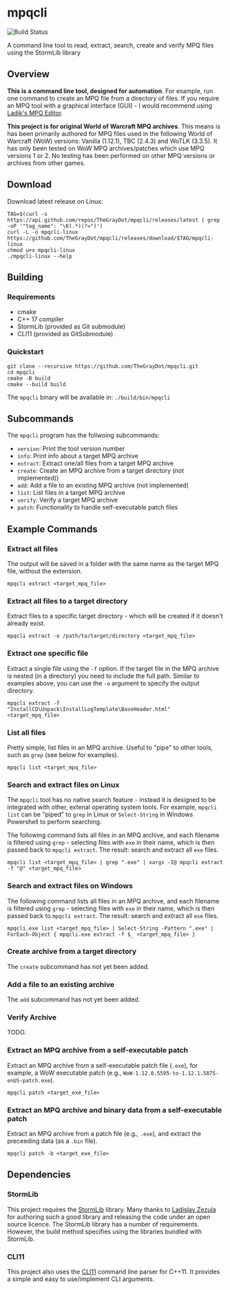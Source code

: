 # mpqcli

![Build Status](https://img.shields.io/github/actions/workflow/status/TheGrayDot/mpqcli/build.yml?branch=main&style=flat)

A command line tool to read, extract, search, create and verify MPQ files using the StormLib library

## Overview

**This is a command line tool, designed for automation**. For example, run one command to create an MPQ file from a directory of files. If you require an MPQ tool with a graphical interface (GUI) - I would recommend using [Ladik's MPQ Editor](http://www.zezula.net/en/mpq/download.html).

**This project is for original World of Warcraft MPQ archives**. This means is has been primarily authored for MPQ files used in the following World of Warcraft (WoW) versions: Vanilla (1.12.1), TBC (2.4.3) and WoTLK (3.3.5). It has only been tested on WoW MPQ archives/patches which use MPQ versions 1 or 2. No testing has been performed on other MPQ versions or archives from other games.

## Download

Download latest release on Linux:

```
TAG=$(curl -s https://api.github.com/repos/TheGrayDot/mpqcli/releases/latest | grep -oP '"tag_name": "\K(.*)(?=")')
curl -L -o mpqcli-linux https://github.com/TheGrayDot/mpqcli/releases/download/$TAG/mpqcli-linux
chmod u+x mpqcli-linux
./mpqcli-linux --help
```

## Building

### Requirements

- cmake
- C++ 17 compiler
- StormLib (provided as Git submodule)
- CLI11 (provided as GitSubmodule)

### Quickstart

```
git clone --recursive https://github.com/TheGrayDot/mpqcli.git
cd mpqcli
cmake -B build
cmake --build build
```

The `mpqcli` binary will be available in: `./build/bin/mpqcli`

## Subcommands

The `mpqcli` program has the follwoing subcommands:

- `version`: Print the tool version number
- `info`: Print info about a target MPQ archive
- `extract`: Extract one/all files from a target MPQ archive
- `create`: Create an MPQ archive from a target directory (not implemented))
- `add`: Add a file to an existing MPQ archive (not implemented)
- `list`: List files in a target MPQ archive
- `verify`: Verify a target MPQ archive
- `patch`: Functionality to handle self-executable patch files

## Example Commands

### Extract all files

The output will be saved in a folder with the same name as the target MPQ file, without the extension.

```
mpqcli extract <target_mpq_file>
```

### Extract all files to a target directory

Extract files to a specific target directory - which will be created if it doesn't already exist.

```
mpqcli extract -o /path/to/target/directory <target_mpq_file>
```

### Extract one specific file

Extract a single file using the `-f` option. If the target file in the MPQ archive is nested (in a directory) you need to include the full path. Similar to examples above, you can use the `-o` argument to specify the output directory.

```
mpqcli extract -f "InstallCD\Unpack\InstallLogTemplate\BaseHeader.html" <target_mpq_file>
```

### List all files

Pretty simple, list files in an MPQ archive. Useful to "pipe" to other tools, such as `grep` (see below for examples).

```
mpqcli list <target_mpq_file>
```

### Search and extract files on Linux

The `mpqcli` tool has no native search feature - instead it is designed to be integrated with other, extenal operating system tools. For example, `mpqcli list` can be "piped" to `grep` in Linux or `Select-String` in Windows Powershell to perform searching.

The following command lists all files in an MPQ archive, and each filename is filtered using `grep` - selecting files with `exe` in their name, which is then passed back to `mpqcli extract`. The result: search and extract all `exe` files.

```
mpqcli list <target_mpq_file> | grep ".exe" | xargs -I@ mpqcli extract -f "@" <target_mpq_file>
```

### Search and extract files on Windows

The following command lists all files in an MPQ archive, and each filename is filtered using `grep` - selecting files with `exe` in their name, which is then passed back to `mpqcli extract`. The result: search and extract all `exe` files.

```
mpqcli.exe list <target_mpq_file> | Select-String -Pattern ".exe" | ForEach-Object { mpqcli.exe extract -f $_ <target_mpq_file> }
```

### Create archive from a target directory

The `create` subcommand has not yet been added.

### Add a file to an existing archive

The `add` subcommand has not yet been added.

### Verify Archive

TODO.

### Extract an MPQ archive from a self-executable patch

Extract an MPQ archive from a self-executable patch file (`.exe`), for example, a WoW executable patch (e.g., `WoW-1.12.0.5595-to-1.12.1.5875-enUS-patch.exe`). 

```
mpqcli patch <target_exe_file>
```

### Extract an MPQ archive and binary data from a self-executable patch

Extract an MPQ archive from a patch file (e.g., `.exe`), and extract the preceeding data (as a `.bin` file). 

```
mpqcli patch -b <target_exe_file>
```

## Dependencies

### StormLib

This project requires the [StormLib](https://github.com/ladislav-zezula/StormLib) library. Many thanks to [Ladislav Zezula](https://github.com/ladislav-zezula) for authoring such a good library and releasing the code under an open source licence. The StormLib library has a number of requirements. However, the build method specifies using the libraries bundled with StormLib.

### CLI11

This project also uses the [CLI11](https://github.com/CLIUtils/CLI11) command line parser for C++11. It provides a simple and easy to use/implement CLI arguments.
